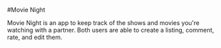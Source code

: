 #Movie Night

Movie Night is an app to keep track of the shows and movies you're watching with a partner. Both users are able to create a listing, comment, rate, and edit them. 
